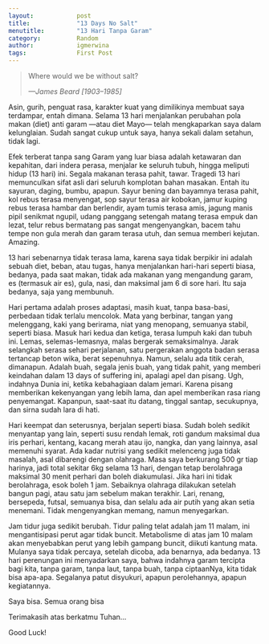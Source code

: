 ```yaml
---
layout:            post
title:             "13 Days No Salt"
menutitle:         "13 Hari Tanpa Garam"
category:          Random
author:            igmerwina
tags:              First Post
---
```

>Where would we be without salt?
>
><cite>—James Beard [1903–1985]</cite>

<div class="bg-scroll" style="background-image: url('{{ "/media/img/2014-10-26-13-Days-No-Salt_1.jpeg" | absolute_url }}')"></div>

Asin, gurih, penguat rasa, karakter kuat yang dimilikinya membuat saya terdampar, entah dimana. Selama 13 hari menjalankan perubahan pola makan (diet) anti garam —atau diet Mayo— telah mengkaparkan saya dalam kelunglaian. Sudah sangat cukup untuk saya, hanya sekali dalam setahun, tidak lagi.

Efek terberat tanpa sang Garam yang luar biasa adalah ketawaran dan kepahitan, dari indera perasa, menjalar ke seluruh tubuh, hingga meliputi hidup (13 hari) ini. Segala makanan terasa pahit, tawar. Tragedi 13 hari memunculkan sifat asli dari seluruh komplotan bahan masakan. Entah itu sayuran, daging, bumbu, apapun. Sayur bening dan bayamnya terasa pahit, kol rebus terasa menyengat, sop sayur terasa air kobokan, jamur kuping rebus terasa hambar dan berlendir, ayam tumis terasa amis, jagung manis pipil senikmat ngupil, udang panggang setengah matang terasa empuk dan lezat, telur rebus bermatang pas sangat mengenyangkan, bacem tahu tempe non gula merah dan garam terasa utuh, dan semua memberi kejutan. Amazing.

13 hari sebenarnya tidak terasa lama, karena saya tidak berpikir ini adalah sebuah diet, beban, atau tugas, hanya menjalankan hari-hari seperti biasa, bedanya, pada saat makan, tidak ada makanan yang mengandung garam, es (termasuk air es), gula, nasi, dan maksimal jam 6 di sore hari. Itu saja bedanya, saja yang membunuh.

Hari pertama adalah proses adaptasi, masih kuat, tanpa basa-basi, perbedaan tidak terlalu mencolok. Mata yang berbinar, tangan yang melenggang, kaki yang berirama, niat yang menopang, semuanya stabil, seperti biasa. Masuk hari kedua dan ketiga, terasa lumpuh kaki dan tubuh ini. Lemas, selemas-lemasnya, malas bergerak semaksimalnya. Jarak selangkah serasa sehari perjalanan, satu pergerakan anggota badan serasa tertancap beton wika, berat sepenuhnya. Namun, selalu ada titik cerah, dimanapun. Adalah buah, segala jenis buah, yang tidak pahit, yang memberi keindahan dalam 13 days of suffering ini, apalagi apel dan pisang. Ugh, indahnya Dunia ini, ketika kebahagiaan dalam jemari. Karena pisang memberikan kekenyangan yang lebih lama, dan apel memberikan rasa riang penyemangat. Kapanpun, saat-saat itu datang, tinggal santap, secukupnya, dan sirna sudah lara di hati.

Hari keempat dan seterusnya, berjalan seperti biasa. Sudah boleh sedikit menyantap yang lain, seperti susu rendah lemak, roti gandum maksimal dua iris perhari, kentang, kacang merah atau ijo, nangka, dan yang lainnya, asal memenuhi syarat. Ada kadar nutrisi yang sedikit melenceng juga tidak masalah, asal dibarengi dengan olahraga. Masa saya berkurang 500 gr tiap harinya, jadi total sekitar 6kg selama 13 hari, dengan tetap berolahraga maksimal 30 menit perhari dan boleh diakumulasi. Jika hari ini tidak berolahraga, esok boleh 1 jam. Sebaiknya olahraga dilakukan setelah bangun pagi, atau satu jam sebelum makan terakhir. Lari, renang, bersepeda, futsal, semuanya bisa, dan selalu ada air putih yang akan setia menemani. Tidak mengenyangkan memang, namun menyegarkan.

Jam tidur juga sedikit berubah. Tidur paling telat adalah jam 11 malam, ini mengantisipasi perut agar tidak buncit. Metabolisme di atas jam 10 malam akan menyebabkan perut yang lebih gampang buncit, diikuti kantung mata. Mulanya saya tidak percaya, setelah dicoba, ada benarnya, ada bedanya.
13 hari perenungan ini menyadarkan saya, bahwa indahnya garam tercipta bagi kita, tanpa garam, tanpa laut, tanpa buah, tanpa ciptaanNya, kita tidak bisa apa-apa. Segalanya patut disyukuri, apapun perolehannya, apapun kegiatannya.

Saya bisa. Semua orang bisa

Terimakasih atas berkatmu Tuhan...

Good Luck!
